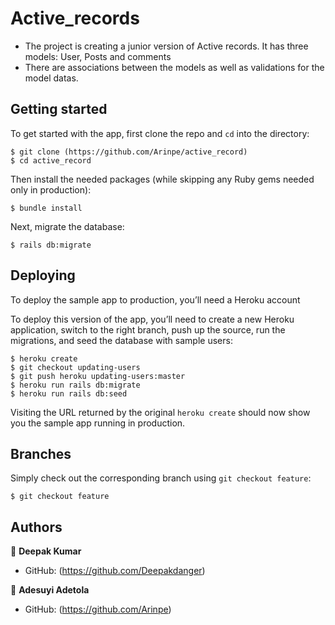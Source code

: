 # Active_records

- The project is creating a junior version of Active records. It has three models: User, Posts and comments
- There are associations between the models as well as validations for the model datas.
## Getting started

To get started with the app, first clone the repo and `cd` into the directory:

```
$ git clone (https://github.com/Arinpe/active_record)
$ cd active_record
```

Then install the needed packages (while skipping any Ruby gems needed only in production):

```
$ bundle install
```

Next, migrate the database:

```
$ rails db:migrate
```
## Deploying

To deploy the sample app to production, you’ll need a Heroku account

To deploy this version of the app, you’ll need to create a new Heroku application, switch to the right branch, push up the source, run the migrations, and seed the database with sample users:

```
$ heroku create
$ git checkout updating-users
$ git push heroku updating-users:master
$ heroku run rails db:migrate
$ heroku run rails db:seed
```

Visiting the URL returned by the original `heroku create` should now show you the sample app running in production. 

## Branches

Simply check out the corresponding branch using `git checkout feature`:

```
$ git checkout feature
```

## Authors

👤 **Deepak Kumar**
- GitHub: (https://github.com/Deepakdanger)

👤 **Adesuyi Adetola**
-  GitHub: (https://github.com/Arinpe)